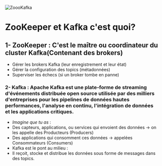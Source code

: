 ![ZoooKafka](https://github.com/user-attachments/assets/7be9cae1-3096-4fcc-b973-c21813c7f860)

# ZooKeeper et Kafka c'est quoi?
## 1- ZooKeeper : C'est le maître ou coordinateur du cluster Kafka(Contenant des brokers)
  - Gérer les brokers Kafka (leur enregistrement et leur état)
  - Gérer la configuration des topics (métadonnées)
  - Superviser les échecs (si un broker tombe en panne)
  
### 2- Kafka : Apache Kafka est une plate-forme de streaming d'événements distribuée open source utilisée par des milliers d'entreprises pour les pipelines de données hautes performances, l'analyse en continu, l'intégration de données et les applications critiques.
- *Imagine que tu as* :
- Des capteurs, applications, ou services qui envoient des données → on les appelle des Producteurs (Producers)
- Des applications qui consomment ces données → appelées Consommateurs (Consumers)
- Kafka est le pont au milieu :
- Il reçoit, stocke et distribue les données sous forme de messages dans des topics.
